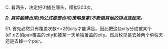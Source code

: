 C. 看两头，决定把01插在哪头，模拟300次。

***D. 其实能猜出来(列公式推理也可)策略是拿1不断跟其他的顶点连起来。***

E1. 首先必然只有覆盖次数<=2的city才能满足。因此把这些city分成被某个(d1,d2)的pair覆盖的city和被某一天单独覆盖的city。然后枚举是去掉两个单独天还是去掉一个pair。
